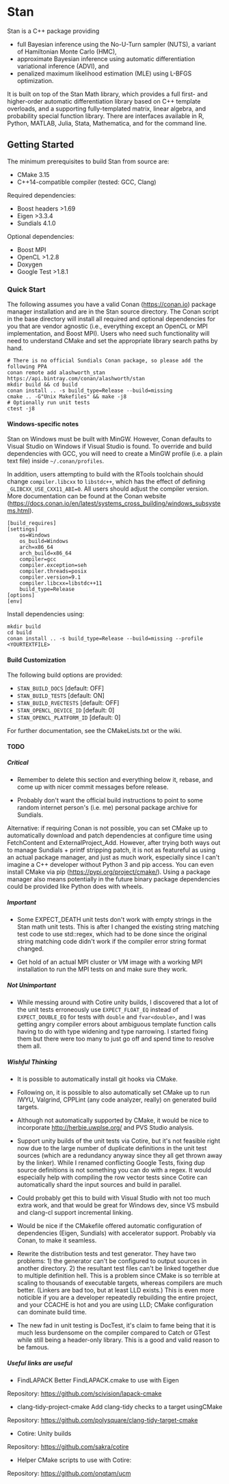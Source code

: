 # Stan
Stan is a C++ package providing 
* full Bayesian inference using the No-U-Turn sampler (NUTS), a variant of Hamiltonian Monte Carlo (HMC),
* approximate Bayesian inference using automatic differentiation variational inference (ADVI), and
* penalized maximum likelihood estimation (MLE) using L-BFGS optimization.

It is built on top of the Stan Math library, which provides a full first- and higher-order automatic differentiation library based on C++ template overloads, and a supporting fully-templated matrix, linear algebra, and probability special function library. There are interfaces available in R, Python, MATLAB, Julia, Stata, Mathematica, and for the command line.

## Getting Started

The minimum prerequisites to build Stan from source are:
* CMake 3.15
* C++14-compatible compiler (tested: GCC, Clang)

Required dependencies:
* Boost headers >1.69
* Eigen >3.3.4
* Sundials 4.1.0

Optional dependencies:
* Boost MPI
* OpenCL >1.2.8
* Doxygen
* Google Test >1.8.1

### Quick Start

The following assumes you have a valid Conan (https://conan.io) package manager installation and are in the Stan source directory. The Conan script in the base directory will install all required and optional dependencies for you that are vendor agnostic (i.e., everything except an OpenCL or MPI implementation, and Boost MPI). Users who need such functionality will need to understand CMake and set the appropriate library search paths by hand.
```
# There is no official Sundials Conan package, so please add the following PPA
conan remote add alashworth_stan https://api.bintray.com/conan/alashworth/stan
mkdir build && cd build
conan install .. -s build_type=Release --build=missing
cmake .. -G"Unix Makefiles" && make -j8
# Optionally run unit tests
ctest -j8
```
 
#### Windows-specific notes
Stan on Windows must be built with MinGW. However, Conan defaults to Visual Studio on Windows if Visual Studio is found. To override and build dependencies with GCC, you will need to create a MinGW profile (i.e. a plain text file) inside `~/.conan/profiles`. 
 
In addition, users attempting to build with the RTools toolchain should change `compiler.libcxx` to `libstdc++`, which has the effect of defining `_GLIBCXX_USE_CXX11_ABI=0`. All users should adjust the compiler version. More documentation can be found at the Conan website (https://docs.conan.io/en/latest/systems_cross_building/windows_subsystems.html).
```
[build_requires]
[settings]
    os=Windows
    os_build=Windows
    arch=x86_64
    arch_build=x86_64
    compiler=gcc
    compiler.exception=seh
    compiler.threads=posix
    compiler.version=9.1
    compiler.libcxx=libstdc++11
    build_type=Release
[options]
[env]
```
Install dependencies using:
```
mkdir build
cd build
conan install .. -s build_type=Release --build=missing --profile <YOURTEXTFILE>
```

#### Build Customization

The following build options are provided:

* `STAN_BUILD_DOCS`           [default: OFF]
* `STAN_BUILD_TESTS`          [default: ON]
* `STAN_BUILD_RVECTESTS`      [default: OFF]
* `STAN_OPENCL_DEVICE_ID`     [default: 0]
* `STAN_OPENCL_PLATFORM_ID`   [default: 0]

For further documentation, see the CMakeLists.txt or the wiki.

#### TODO

##### Critical

* Remember to delete this section and everything below it, rebase, and come up with nicer commit messages before release.

* Probably don't want the official build instructions to point to some random internet person's (i.e. me) personal package archive for Sundials. 

Alternative: if requiring Conan is not possible, you can set CMake up to automatically download and patch dependencies at configure time using FetchContent and ExternalProject_Add. However, after trying both ways out to manage Sundials + printf stripping patch, it is not as featureful as using an actual package manager, and just as much work, especially since I can't imagine a C++ developer without Python 3 and pip access. You can even install CMake via pip (https://pypi.org/project/cmake/). Using a package manager also means potentially in the future binary package dependencies could be provided like Python does with wheels.

##### Important

* Some EXPECT_DEATH unit tests don't work with empty strings in the Stan math unit tests. This is after I changed the existing string matching test code to use std::regex, which had to be done since the original string matching code didn't work if the compiler error string format changed.

* Get hold of an actual MPI cluster or VM image with a working MPI installation to run the MPI tests on and make sure they work. 

##### Not Unimportant

* While messing around with Cotire unity builds, I discovered that a lot of the unit tests erroneously use `EXPECT_FLOAT_EQ` instead of `EXPECT_DOUBLE_EQ` for tests with `double` and `fvar<double>`, and I was getting angry compiler errors about ambiguous template function calls having to do with type widening and type narrowing. I started fixing them but there were too many to just go off and spend time to resolve them all.

##### Wishful Thinking

* It is possible to automatically install git hooks via CMake.

* Following on, it is possible to also automatically set CMake up to run IWYU, Valgrind, CPPLint (any code analyzer, really) on generated build targets.

* Although not automatically supported by CMake, it would be nice to incorporate 
http://herbie.uwplse.org/ and PVS Studio analysis.

* Support unity builds of the unit tests via Cotire, but it's not feasible right now due to the large number of duplicate definitions in the unit test sources (which are a redundancy anyway since they all get thrown away by the linker). While I renamed conflicting Google Tests, fixing dup source definitions is not something you can do with a regex. It would especially help with compiling the row vector tests since Cotire can automatically shard the input sources and build in parallel.

* Could probably get this to build with Visual Studio with not too much extra work, and that would be great for Windows dev, since VS msbuild and clang-cl support incremental linking.

* Would be nice if the CMakefile offered automatic configuration of dependencies (Eigen, Sundials) with accelerator support. Probably via Conan, to make it seamless.

* Rewrite the distribution tests and test generator. They have two problems: 1) the generator can't be configured to output sources in another directory. 2) the resultant test files can't be linked together due to multiple definition hell. This is a problem since CMake is so terrible at scaling to thousands of executable targets, whereas compilers are much better. (Linkers are bad too, but at least LLD exists.) This is even more noticible if you are a developer repeatedly rebuilding the entire project, and your CCACHE is hot and you are using LLD; CMake configuration can dominate build time.

* The new fad in unit testing is DocTest, it's claim to fame being that it is much less burdensome on the compiler compared to Catch or GTest while still being a header-only library. This is a good and valid reason to be famous.

##### Useful links are useful

* FindLAPACK Better FindLAPACK.cmake to use with Eigen 

Repository: https://github.com/scivision/lapack-cmake
  
* clang-tidy-project-cmake Add clang-tidy checks to a target usingCMake
  
Repository: https://github.com/polysquare/clang-tidy-target-cmake
  
* Cotire: Unity builds

Repository: https://github.com/sakra/cotire
  
* Helper CMake scripts to use with Cotire:

Repository: https://github.com/onqtam/ucm